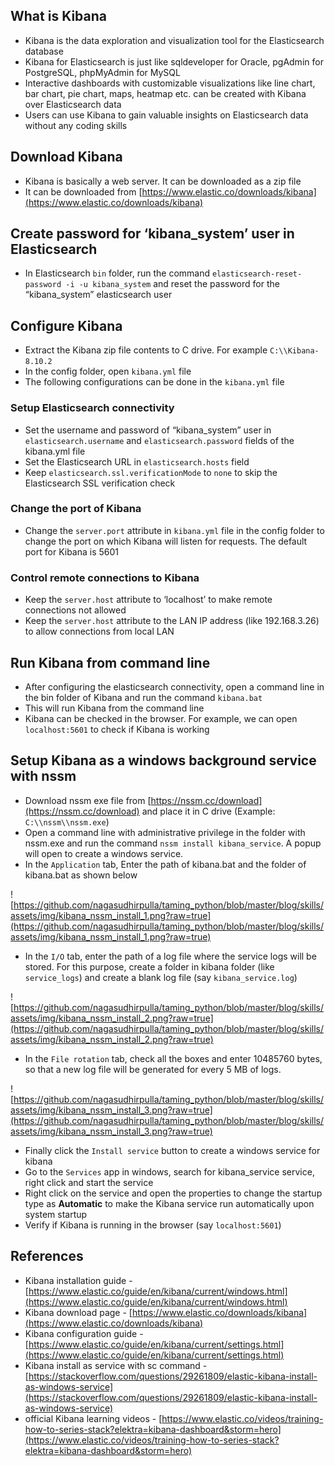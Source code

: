 ## What is Kibana

-   Kibana is the data exploration and visualization tool for the Elasticsearch database
-   Kibana for Elasticsearch is just like sqldeveloper for Oracle, pgAdmin for PostgreSQL, phpMyAdmin for MySQL
-   Interactive dashboards with customizable visualizations like line chart, bar chart, pie chart, maps, heatmap etc. can be created with Kibana over Elasticsearch data
-   Users can use Kibana to gain valuable insights on Elasticsearch data without any coding skills

## Download Kibana

-   Kibana is basically a web server. It can be downloaded as a zip file
-   It can be downloaded from [https://www.elastic.co/downloads/kibana](https://www.elastic.co/downloads/kibana)

## Create password for ‘kibana_system’ user in Elasticsearch

-   In Elasticsearch `bin` folder, run the command `elasticsearch-reset-password -i -u kibana_system` and reset the password for the “kibana_system” elasticsearch user

## Configure Kibana

-   Extract the Kibana zip file contents to C drive. For example `C:\\Kibana-8.10.2`
-   In the config folder, open `kibana.yml` file
-   The following configurations can be done in the `kibana.yml` file

### Setup Elasticsearch connectivity

-   Set the username and password of “kibana_system” user in `elasticsearch.username` and `elasticsearch.password` fields of the kibana.yml file
-   Set the Elasticsearch URL in `elasticsearch.hosts` field
-   Keep `elasticsearch.ssl.verificationMode` to `none` to skip the Elasticsearch SSL verification check

### Change the port of Kibana

-   Change the `server.port` attribute in `kibana.yml` file in the config folder to change the port on which Kibana will listen for requests. The default port for Kibana is 5601

### Control remote connections to Kibana

-   Keep the `server.host` attribute to ‘localhost’ to make remote connections not allowed
-   Keep the `server.host` attribute to the LAN IP address (like 192.168.3.26) to allow connections from local LAN

## Run Kibana from command line

-   After configuring the elasticsearch connectivity, open a command line in the bin folder of Kibana and run the command `kibana.bat`
-   This will run Kibana from the command line
-   Kibana can be checked in the browser. For example, we can open `localhost:5601` to check if Kibana is working

## Setup Kibana as a windows background service with nssm

-   Download nssm exe file from [https://nssm.cc/download](https://nssm.cc/download) and place it in C drive (Example: `C:\\nssm\\nssm.exe`)
-   Open a command line with administrative privilege in the folder with nssm.exe and run the command `nssm install kibana_service`. A popup will open to create a windows service.
-   In the `Application` tab, Enter the path of kibana.bat and the folder of kibana.bat as shown below

![https://github.com/nagasudhirpulla/taming_python/blob/master/blog/skills/assets/img/kibana_nssm_install_1.png?raw=true](https://github.com/nagasudhirpulla/taming_python/blob/master/blog/skills/assets/img/kibana_nssm_install_1.png?raw=true)

-   In the `I/O` tab, enter the path of a log file where the service logs will be stored. For this purpose, create a folder in kibana folder (like `service_logs`) and create a blank log file (say `kibana_service.log`)

![https://github.com/nagasudhirpulla/taming_python/blob/master/blog/skills/assets/img/kibana_nssm_install_2.png?raw=true](https://github.com/nagasudhirpulla/taming_python/blob/master/blog/skills/assets/img/kibana_nssm_install_2.png?raw=true)

-   In the `File rotation` tab, check all the boxes and enter 10485760 bytes, so that a new log file will be generated for every 5 MB of logs.

![https://github.com/nagasudhirpulla/taming_python/blob/master/blog/skills/assets/img/kibana_nssm_install_3.png?raw=true](https://github.com/nagasudhirpulla/taming_python/blob/master/blog/skills/assets/img/kibana_nssm_install_3.png?raw=true)

-   Finally click the `Install service` button to create a windows service for kibana
-   Go to the `Services` app in windows, search for kibana_service service, right click and start the service
-   Right click on the service and open the properties to change the startup type as **Automatic** to make the Kibana service run automatically upon system startup
-   Verify if Kibana is running in the browser (say `localhost:5601`)

## References

-   Kibana installation guide - [https://www.elastic.co/guide/en/kibana/current/windows.html](https://www.elastic.co/guide/en/kibana/current/windows.html)
-   Kibana download page - [https://www.elastic.co/downloads/kibana](https://www.elastic.co/downloads/kibana)
-   Kibana configuration guide - [https://www.elastic.co/guide/en/kibana/current/settings.html](https://www.elastic.co/guide/en/kibana/current/settings.html)
-   Kibana install as service with sc command - [https://stackoverflow.com/questions/29261809/elastic-kibana-install-as-windows-service](https://stackoverflow.com/questions/29261809/elastic-kibana-install-as-windows-service)
-   official Kibana learning videos - [https://www.elastic.co/videos/training-how-to-series-stack?elektra=kibana-dashboard&storm=hero](https://www.elastic.co/videos/training-how-to-series-stack?elektra=kibana-dashboard&storm=hero)
<!--stackedit_data:
eyJoaXN0b3J5IjpbLTI2MDE3MTMxN119
-->